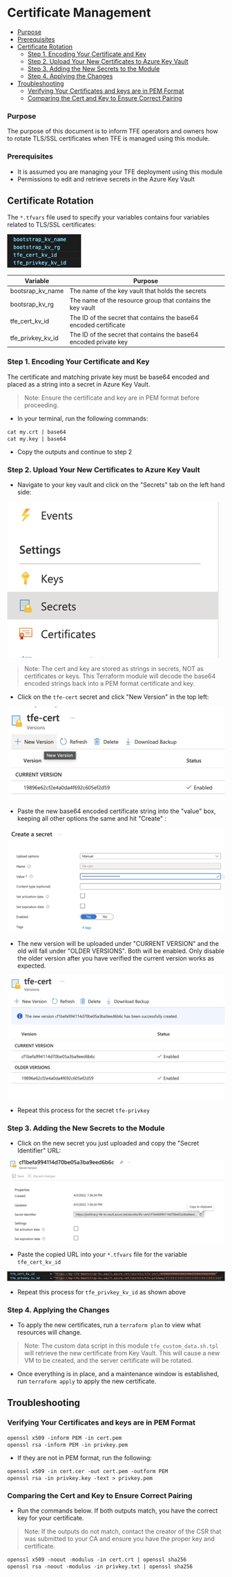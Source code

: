 # Certificate Management

  * [Purpose](#purpose)
  * [Prerequisites](#prerequisites)
  * [Certificate Rotation](#certificate-rotation)
    * [Step 1. Encoding Your Certificate and Key](#step-1-encoding-your-certificate-and-key)
    * [Step 2. Upload Your New Certificates to Azure Key Vault](#step-2-upload-your-new-certificates-to-azure-key-vault)
    * [Step 3. Adding the New Secrets to the Module](#step-3-adding-the-new-secrets-to-the-module)
    * [Step 4. Applying the Changes](#step-4-applying-the-changes)
  * [Troubleshooting](#troubleshooting)
    * [Verifying Your Certificates and keys are in PEM Format](#verifying-your-certificates-and-keys-are-in-pem-format)
    * [Comparing the Cert and Key to Ensure Correct Pairing](#comparing-the-cert-and-key-to-ensure-correct-pairing)

### Purpose


The purpose of this document is to inform TFE operators and owners how to rotate TLS/SSL certificates when TFE is managed using this module.

### Prerequisites 
   * It is assumed you are managing your TFE deployment using this module
   * Permissions to edit and retrieve secrets in the Azure Key Vault

## Certificate Rotation

The `*.tfvars` file used to specify your variables contains four variables related to TLS/SSL certificates:

![cert_variables](images/cert_variables.png)

| Variable            | Purpose                                          | 
| ------------------- | ------------------------------------------------ |
|  bootsrap_kv_name   | The name of the key vault that holds the secrets |
|  bootsrap_kv_rg     | The name of the resource group that contains the key vault |
|  tfe_cert_kv_id     | The ID of the secret that contains the base64 encoded certificate |
|  tfe_privkey_kv_id  | The ID of the secret that contains the base64 encoded private key |

### Step 1. Encoding Your Certificate and Key

The certificate and matching private key must be base64 encoded and placed as a string into a secret in Azure Key Vault.

> Note: Ensure the certificate and key are in PEM format before proceeding.

  * In your terminal, run the following commands:

  ```
  cat my.crt | base64
  cat my.key | base64
  ```

  * Copy the outputs and continue to step 2



### Step 2. Upload Your New Certificates to Azure Key Vault

  * Navigate to your key vault and click on the "Secrets" tab on the left hand side:

  ![secrets](images/kv-secrets.png)

> Note: The cert and key are stored as strings in secrets, NOT as certificates or keys. This Terraform module will decode the base64 encoded strings back into a PEM format certificate and key.

  * Click on the `tfe-cert` secret and click "New Version" in the top left:

  ![new_version](images/new-version.png)

  * Paste the new base64 encoded certificate string into the "value" box, keeping all other options the same and hit "Create" :

  ![new_secret](images/create-secret.png)

  * The new version will be uploaded under "CURRENT VERSION" and the old will fall under "OLDER VERSIONS". Both will be enabled. Only disable the older version after you have verified the current version works as expected. 

  ![old_and_new](images/old-new.png)

  * Repeat this process for the secret `tfe-privkey`

### Step 3. Adding the New Secrets to the Module

  * Click on the new secret you just uploaded and copy the "Secret Identifier" URL:

  ![secret_id](images/new-secret-id.png)

  * Paste the copied URL into your `*.tfvars` file for the variable `tfe_cert_kv_id`

  ![secret_id](images/tfvars-cert-key.png)

  * Repeat this process for `tfe_privkey_kv_id` as shown above

### Step 4. Applying the Changes

  * To apply the new certificates, run a `terraform plan` to view what resources will change.

  > Note:  The custom data script in this module `tfe_custom_data.sh.tpl` will retrieve the new certificate from Key Vault. This will cause a new VM to be created, and the server certificate will be rotated. 

  * Once everything is in place, and a maintenance window is established, run `terraform apply` to apply the new certificate. 

  ## Troubleshooting 

  ### Verifying Your Certificates and keys are in PEM Format

```
openssl x509 -inform PEM -in cert.pem
openssl rsa -inform PEM -in privkey.pem
```

  * If they are not in PEM format, run the following:
  ```
  openssl x509 -in cert.cer -out cert.pem -outform PEM
  openssl rsa -in privkey.key -text > privkey.pem
  ```
### Comparing the Cert and Key to Ensure Correct Pairing

* Run the commands below. If both outputs match, you have the correct key for your certificate.

> Note: If the outputs do not match, contact the creator of the CSR that was submitted to your CA and ensure you have the proper key and certificate. 

```
openssl x509 -noout -modulus -in cert.crt | openssl sha256
openssl rsa -noout -modulus -in privkey.txt | openssl sha256
```



